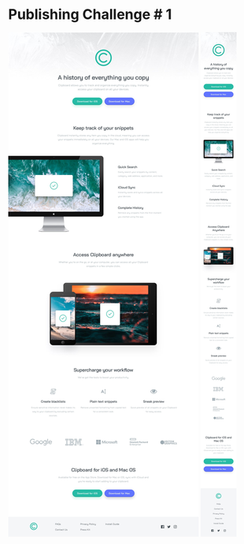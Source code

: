 # Publishing Challenge # 1

![Desktop Design](./design/desktop-design.jpg)
![Mobile Design](./design/mobile-design.jpg)
